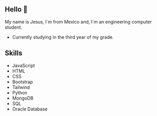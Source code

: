 ## Hello 👋

My name is Jesus, I´m from Mexico and, I´m an engineering computer student.

* Currently studying in the third year of my grade.

## Skills

* JavaScript
* HTML
* CSS
* Bootstrap 
* Tailwind
* Python
* MongoDB
* SQL
* Oracle Database

